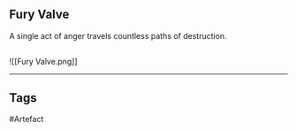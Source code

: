 ## Fury Valve
A single act of anger travels countless paths of destruction.
## 
![[Fury Valve.png]]

---
## Tags
#Artefact